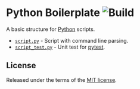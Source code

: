 # Python Boilerplate ![Build](https://travis-ci.org/cuhsat/python-boilerplate.svg)
A basic structure for [Python](https://www.python.org) scripts.

* [`script.py`](script.py) - Script with command line parsing.
* [`script_test.py`](script_test.py) - Unit test for [pytest](https://pytest.org).

License
-------
Released under the terms of the [MIT license](LICENSE).
